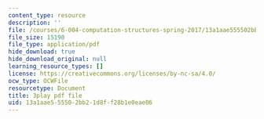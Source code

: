 ```yaml
---
content_type: resource
description: ''
file: /courses/6-004-computation-structures-spring-2017/13a1aae555502bb21d8ff28b1e0eae06_wPwWtFMkxLo.pdf
file_size: 15190
file_type: application/pdf
hide_download: true
hide_download_original: null
learning_resource_types: []
license: https://creativecommons.org/licenses/by-nc-sa/4.0/
ocw_type: OCWFile
resourcetype: Document
title: 3play pdf file
uid: 13a1aae5-5550-2bb2-1d8f-f28b1e0eae06
---
```

